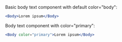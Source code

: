 Basic body text component with default color="body":

```jsx
<Body>Lorem ipsum</Body>
```

Body text component with color="primary":

```jsx
<Body color="primary">Lorem ipsum</Body>
```
